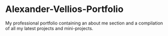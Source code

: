 # Alexander-Vellios-Portfolio
My professional portfolio containing an about me section and a compilation of all my latest projects and mini-projects.
